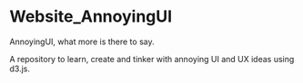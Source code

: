 # Website_AnnoyingUI
AnnoyingUI, what more is there to say.

A repository to learn, create and tinker with annoying UI and UX ideas using d3.js.
